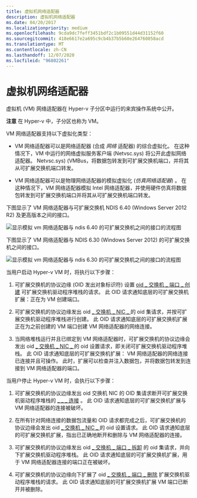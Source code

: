 ```yaml
---
title: 虚拟机网络适配器
description: 虚拟机网络适配器
ms.date: 04/20/2017
ms.localizationpriority: medium
ms.openlocfilehash: 9cda9dc7feff3451bdf2c1b09551d44d31152f60
ms.sourcegitcommit: 418e6617e2a695c9cb4b37b5b60e264760858acd
ms.translationtype: MT
ms.contentlocale: zh-CN
ms.lasthandoff: 12/07/2020
ms.locfileid: "96802261"
---
```

# <a name="virtual-machine-network-adapters"></a>虚拟机网络适配器


虚拟机 (VM) 网络适配器在 Hyper-v 子分区中运行的来宾操作系统中公开。

**注意**  在 Hyper-v 中，子分区也称为 VM。

 

VM 网络适配器支持以下虚拟化类型：

-   VM 网络适配器可以是网络适配器 (合成 *网络* 适配器) 的综合虚拟化。 在这种情况下，VM 中运行的网络虚拟服务客户端 (Netvsc.sys) 将公开此虚拟网络适配器。 Netvsc.sys)  (VMBus，将数据包转发到可扩展交换机端口，并将其从可扩展交换机端口转发。

-   VM 网络适配器可以是物理网络适配器的模拟虚拟化 (*仿真网络适配器*) 。 在这种情况下，VM 网络适配器模拟 Intel 网络适配器，并使用硬件仿真将数据包转发到可扩展交换机端口并将其从可扩展交换机端口转发。

下图显示了 VM 网络适配器与可扩展交换机 NDIS 6.40 (Windows Server 2012 R2) 及更高版本之间的接口。

![显示模拟 vm 网络适配器与 ndis 6.40 的可扩展交换机之间的接口的流程图](images/vswitchvmnic-ndis640.png)

下图显示了 VM 网络适配器与 NDIS 6.30 (Windows Server 2012) 的可扩展交换机之间的接口。

![显示模拟 vm 网络适配器与 ndis 6.30 的可扩展交换机之间的接口的流程图](images/vswitchvmnic.png)

当用户启动 Hyper-v VM 时，将执行以下步骤：

1.  可扩展交换机的协议边缘 (OID 发出对象标识符) 设置 [oid \_ 交换机 \_ 端口 \_ 创建](./oid-switch-port-create.md) 可扩展交换机驱动程序堆栈的请求。 此 OID 请求通知底层的可扩展交换机扩展：正在为 VM 创建端口。

2.  可扩展交换机的协议边缘发出 oid [ \_ 交换机 \_ NIC \_ ](./oid-switch-port-create.md) 的 oid 集请求，并按可扩展交换机驱动程序堆栈进行创建。 此 OID 请求通知底层的可扩展交换机扩展正在为之前创建的 VM 端口创建 VM 网络适配器的网络连接。

3.  当网络堆栈运行并且已绑定到 VM 网络适配器时，可扩展交换机的协议边缘会发出 oid [ \_ 交换机 \_ NIC \_ ](./oid-switch-port-create.md) 的 oid 设置请求，即关闭可扩展交换机驱动程序堆栈。 此 OID 请求通知底层的可扩展交换机扩展： VM 网络适配器的网络连接已连接并且可操作。 此时，扩展可以检查并注入数据包，并将数据包转发到连接到 VM 网络适配器的端口。

当用户停止 Hyper-v VM 时，会执行以下步骤：

1.  可扩展交换机的协议边缘发出 oid 交换机 NIC 的 OID 集请求断开可扩展交换机驱动程序堆栈的 [ \_ \_ \_ 连接](./oid-switch-nic-disconnect.md) 。 此 OID 请求通知底层的可扩展交换机扩展与 VM 网络适配器的连接被破坏。

2.  在所有针对网络连接的数据包流量和 OID 请求都完成之后，可扩展交换机的协议边缘会发出 oid [ \_ 交换机 \_ NIC \_ ](./oid-switch-port-create.md) 的 oid 设置请求。 此 OID 请求通知底层的可扩展交换机扩展，指出已正确地断开和删除与 VM 网络适配器的连接。

3.  可扩展交换机的协议边缘发出 oid [ \_ 交换机 \_ 端口 \_ 拆卸](./oid-switch-port-teardown.md) 的 oid 集请求，并向下扩展交换机驱动程序堆栈。 此 OID 请求通知底层的可扩展交换机扩展，用于 VM 网络适配器连接的端口正在被破坏。

4.  可扩展交换机的协议边缘向下扩展了 oid [ \_ 交换机 \_ 端口 \_ 删除](./oid-switch-port-delete.md) 扩展交换机驱动程序堆栈的请求。 此 OID 请求通知底层的可扩展交换机扩展 VM 端口已断开并被删除。

 

